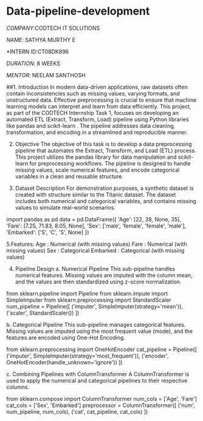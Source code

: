 # Data-pipeline-development

*COMPANY*:CODTECH IT SOLUTIONS

*NAME*: SATHYA MURTHY E

*INTERN ID:CT08DK896

*DURATION*: 8 WEEKS

*MENTOR*: NEELAM SANTHOSH


##1. Introduction
In modern data-driven applications, raw datasets often contain inconsistencies such as missing values,
varying formats, and unstructured data. Effective preprocessing is crucial to ensure that machine
learning models can interpret and learn from data efficiently. This project, as part of the CODTECH
Internship Task 1, focuses on developing an automated ETL (Extract, Transform, Load) pipeline using
Python libraries like pandas and scikit-learn . The pipeline addresses data cleaning,
transformation, and encoding in a streamlined and reproducible manner.


2. Objective
The objective of this task is to develop a data preprocessing pipeline that automates the Extract,
Transform, and Load (ETL) process. This project utilizes the pandas library for data manipulation and
scikit-learn for preprocessing workflows. The pipeline is designed to handle missing values, scale
numerical features, and encode categorical variables in a clean and reusable structure.


4. Dataset Description
For demonstration purposes, a synthetic dataset is created with structure similar to the Titanic dataset.
The dataset includes both numerical and categorical variables, and contains missing values to simulate
real-world scenarios.

import pandas as pd
data = pd.DataFrame({
'Age': [22, 38, None, 35],
'Fare': [7.25, 71.83, 8.05, None],
'Sex': ['male', 'female', 'female', 'male'],
'Embarked': ['S', 'C', 'S', None]
})

5.Features:
Age : Numerical (with missing values)
Fare : Numerical (with missing values)
Sex : Categorical
Embarked : Categorical (with missing values)


4. Pipeline Design
a. Numerical Pipeline
This sub-pipeline handles numerical features. Missing values are imputed with the column mean, and
the values are then standardized using z-score normalization.

from sklearn.pipeline import Pipeline
from sklearn.impute import SimpleImputer
from sklearn.preprocessing import StandardScaler
num_pipeline = Pipeline([
('imputer', SimpleImputer(strategy='mean')),
('scaler', StandardScaler())
])

b. Categorical Pipeline
This sub-pipeline manages categorical features. Missing values are imputed using the most frequent
value (mode), and the features are encoded using One-Hot Encoding.

from sklearn.preprocessing import OneHotEncoder
cat_pipeline = Pipeline([
('imputer', SimpleImputer(strategy='most_frequent')),
('encoder', OneHotEncoder(handle_unknown='ignore'))
])

c. Combining Pipelines with ColumnTransformer
A ColumnTransformer is used to apply the numerical and categorical pipelines to their respective
columns.

from sklearn.compose import ColumnTransformer
num_cols = ['Age', 'Fare']
cat_cols = ['Sex', 'Embarked']
preprocessor = ColumnTransformer([
('num', num_pipeline, num_cols),
('cat', cat_pipeline, cat_cols)
])
